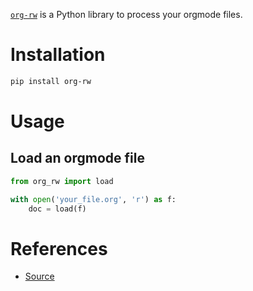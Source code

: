 [`org-rw`](https://github.com/kenkeiras/org-rw) is a Python library to process your orgmode files.

# Installation

```bash
pip install org-rw
```

# Usage

## Load an orgmode file

```python
from org_rw import load

with open('your_file.org', 'r') as f:
    doc = load(f)
```

# References

- [Source](https://github.com/kenkeiras/org-rw)
